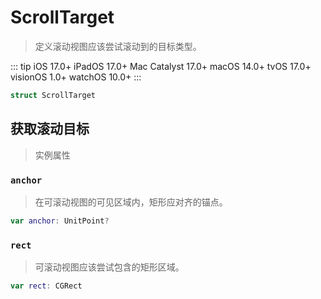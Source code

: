 # ScrollTarget

> 定义滚动视图应该尝试滚动到的目标类型。

::: tip
iOS 17.0+
iPadOS 17.0+
Mac Catalyst 17.0+
macOS 14.0+
tvOS 17.0+
visionOS 1.0+
watchOS 10.0+
:::

```swift
struct ScrollTarget
```

## 获取滚动目标

> 实例属性

### `anchor`

> 在可滚动视图的可见区域内，矩形应对齐的锚点。

```swift
var anchor: UnitPoint?
```

### `rect`

> 可滚动视图应该尝试包含的矩形区域。

```swift
var rect: CGRect
```
